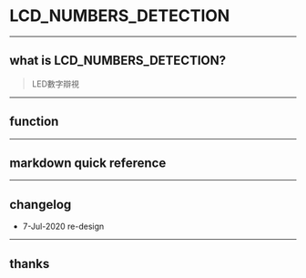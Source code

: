 # LCD_NUMBERS_DETECTION
----
## what is LCD_NUMBERS_DETECTION?

> LED數字辯視

----
## function

----
## markdown quick reference


----
## changelog
* 7-Jul-2020 re-design

----
## thanks
